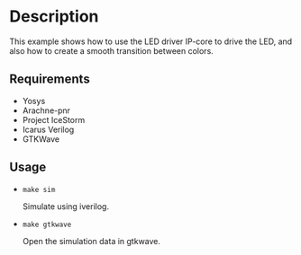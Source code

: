 # Description

This example shows how to use the LED driver IP-core to drive the LED, and also how to create a smooth transition between colors.

## Requirements

* Yosys
* Arachne-pnr
* Project IceStorm
* Icarus Verilog
* GTKWave

## Usage

* ```make sim```

    Simulate using iverilog.

* ```make gtkwave```

    Open the simulation data in gtkwave.
